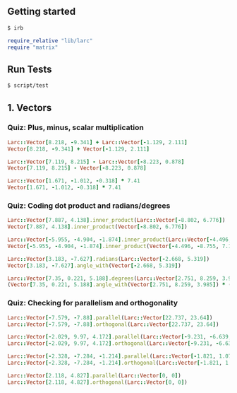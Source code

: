 ## Getting started

```bash
$ irb
```

```ruby
require_relative "lib/larc"
require "matrix"
```

## Run Tests

```bash
$ script/test
```

## 1. Vectors

### Quiz: Plus, minus, scalar multiplication

```ruby
Larc::Vector[8.218, -9.341] + Larc::Vector[-1.129, 2.111]
Vector[8.218, -9.341] + Vector[-1.129, 2.111]

Larc::Vector[7.119, 8.215] - Larc::Vector[-8.223, 0.878]
Vector[7.119, 8.215] - Vector[-8.223, 0.878]

Larc::Vector[1.671, -1.012, -0.318] * 7.41
Vector[1.671, -1.012, -0.318] * 7.41
```

### Quiz: Coding dot product and radians/degrees

```ruby
Larc::Vector[7.887, 4.138].inner_product(Larc::Vector[-8.802, 6.776])
Vector[7.887, 4.138].inner_product(Vector[-8.802, 6.776])

Larc::Vector[-5.955, -4.904, -1.874].inner_product(Larc::Vector[-4.496, -8.755, 7.103])
Vector[-5.955, -4.904, -1.874].inner_product(Vector[-4.496, -8.755, 7.103])

Larc::Vector[3.183, -7.627].radians(Larc::Vector[-2.668, 5.319])
Vector[3.183, -7.627].angle_with(Vector[-2.668, 5.319])

Larc::Vector[7.35, 0.221, 5.188].degrees(Larc::Vector[2.751, 8.259, 3.985])
(Vector[7.35, 0.221, 5.188].angle_with(Vector[2.751, 8.259, 3.985]) * (180 / Math::PI)).round(3)
```

### Quiz: Checking for parallelism and orthogonality

```ruby
Larc::Vector[-7.579, -7.88].parallel(Larc::Vector[22.737, 23.64])
Larc::Vector[-7.579, -7.88].orthogonal(Larc::Vector[22.737, 23.64])

Larc::Vector[-2.029, 9.97, 4.172].parallel(Larc::Vector[-9.231, -6.639, -7.245])
Larc::Vector[-2.029, 9.97, 4.172].orthogonal(Larc::Vector[-9.231, -6.639, -7.245])

Larc::Vector[-2.328, -7.284, -1.214].parallel(Larc::Vector[-1.821, 1.072, -2.94])
Larc::Vector[-2.328, -7.284, -1.214].orthogonal(Larc::Vector[-1.821, 1.072, -2.94])

Larc::Vector[2.118, 4.827].parallel(Larc::Vector[0, 0])
Larc::Vector[2.118, 4.827].orthogonal(Larc::Vector[0, 0])
```

